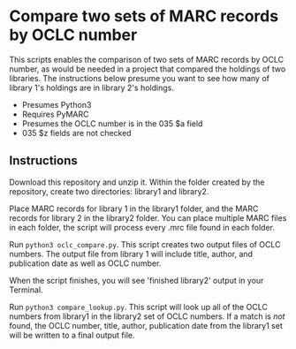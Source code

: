 # Compare two sets of MARC records by OCLC number
This scripts enables the comparison of two sets of MARC records by OCLC number, as would
be needed in a project that compared the holdings of two libraries.  The instructions
below presume you want to see how many of library 1's holdings are in library 2's holdings.

* Presumes Python3
* Requires PyMARC
* Presumes the OCLC number is in the 035 $a field
* 035 $z fields are not checked

## Instructions
Download this repository and unzip it.  Within the folder created by the repository, create
two directories: library1 and library2.

Place MARC records for library 1 in the library1 folder, and the MARC records for library 2
in the library2 folder.  You can place multiple MARC files in each folder, the script will
process every .mrc file found in each folder.

Run `python3 oclc_compare.py`.  This script creates two output files of OCLC numbers.  The output file 
from library 1 will include title, author, and publication date as well as OCLC number.

When the script finishes, you will see 'finished library2' output in your Terminal. 

Run `python3 compare_lookup.py`.  This script will look up all of the OCLC numbers from 
library1 in the library2 set of OCLC numbers.  If a match is *not* found, the OCLC number,
title, author, publication date from the library1 set will be written to a final output file.



